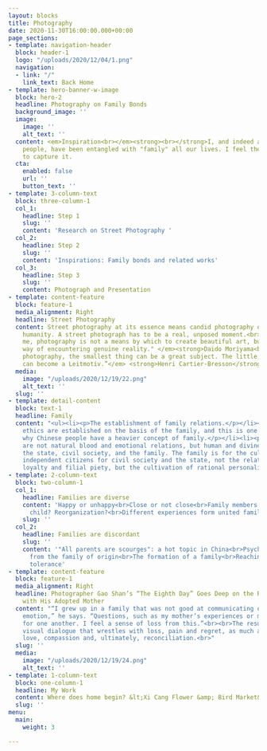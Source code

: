 ```yaml
---
layout: blocks
title: Photography
date: 2020-11-30T16:00:00.000+00:00
page_sections:
- template: navigation-header
  block: header-1
  logo: "/uploads/2020/12/04/1.png"
  navigation:
  - link: "/"
    link_text: Back Home
- template: hero-banner-w-image
  block: hero-2
  headline: Photography on Family Bonds
  background_image: ''
  image:
    image: ''
    alt_text: ''
  content: <em>Inspiration<br></em><strong><br></strong>I, and indeed all Chinese
    people, have been entangled with "family" all our lives. I feel the obligation
    to capture it.
  cta:
    enabled: false
    url: ''
    button_text: ''
- template: 3-column-text
  block: three-column-1
  col_1:
    headline: Step 1
    slug: ''
    content: 'Research on Street Photography '
  col_2:
    headline: Step 2
    slug: ''
    content: 'Inspirations: Family bonds and related works'
  col_3:
    headline: Step 3
    slug: ''
    content: Photograph and Presentation
- template: content-feature
  block: feature-1
  media_alignment: Right
  headline: Street Photography
  content: Street photography at its essence means candid photography of people and
    humanity. A street photograph has to be a real, unposed moment.<br><em><br>"For
    me, photography is not a means by which to create beautiful art, but a unique
    way of encountering genuine reality." </em><strong>Daido Moriyama<br><br></strong>“<em>In
    photography, the smallest thing can be a great subject. The little, human detail
    can become a Leitmotiv.”</em> <strong>Henri Cartier-Bresson</strong>
  media:
    image: "/uploads/2020/12/19/22.png"
    alt_text: ''
  slug: ''
- template: detail-content
  block: text-1
  headline: Family
  content: "<ul><li><p>The establishment of family relations.</p></li><li><p>Chinese
    ethics are established on the basis of the family, and this is one of the reasons
    why Chinese people have a heavier concept of family.</p></li><li><p>Hegel's ethics
    are not natural blood and emotional relations, but human and divine laws, including
    the state, civil society, and the family. The family is for the cultivation of
    independent citizens for civil society and the state, not the relationship of
    loyalty and filial piety, but the cultivation of rational personality.</p></li></ul>"
- template: 2-column-text
  block: two-column-1
  col_1:
    headline: Families are diverse
    content: 'Happy or unhappy<br>Close or not close<br>Family members: parents? Only
      child? Reorganization?<br>Different experiences form united families'
    slug: ''
  col_2:
    headline: Families are discordant
    slug: ''
    content: '"All parents are scourges": a hot topic in China<br>Psychological trauma
      from the family of origin<br>The formation of a family<br>Reaching happiness:
      tolerance'
- template: content-feature
  block: feature-1
  media_alignment: Right
  headline: Photographer Gao Shan’s “The Eighth Day” Goes Deep on the Relationship
    with His Adopted Mother
  content: "“I grew up in a family that was not good at communicating or expressing
    emotion,” he says. “Questions, such as my mother’s experiences or my own are hazy
    for one another. I feel a sense of loss from this.”<br><br>The result is a compelling
    visual dialogue that wrestles with loss, pain and regret, as much as it embraces
    love, compassion and, ultimately, reconciliation.<br>"
  slug: ''
  media:
    image: "/uploads/2020/12/19/24.png"
    alt_text: ''
- template: 1-column-text
  block: one-column-1
  headline: My Work
  content: Where does home begin? &lt;Xi Cang Flower &amp; Bird Market&gt;
  slug: ''
menu:
  main:
    weight: 3

---
```

